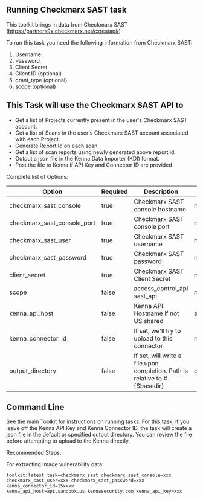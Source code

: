 ## Running Checkmarx SAST task

This toolkit brings in data from Checkmarx SAST (https://partners9x.checkmarx.net/cxrestapi/)

To run this task you need the following information from Checkmarx SAST:

1. Username
2. Password
3. Client Secret
4. Client ID (optional)
5. grant_type (optional)
6. scope (optional)

## This Task will use the Checkmarx SAST API to

- Get a list of Projects currently present in the user's Checkmarx SAST account.
- Get a list of Scans in the user's Checkmarx SAST account associated with each Project.
- Generate Report Id on each scan.
- Get a list of scan reports using newly generated above report id.
- Output a json file in the Kenna Data Importer (KDI) format.
- Post the file to Kenna if API Key and Connector ID are provided


Complete list of Options:

| Option | Required | Description | default |
| --- | --- | --- | --- |
| checkmarx_sast_console | true | Checkmarx SAST console hostname | n/a |
| checkmarx_sast_console_port | true | Checkmarx SAST console port | n/a |
| checkmarx_sast_user | true | Checkmarx SAST username | n/a |
| checkmarx_sast_password | true | Checkmarx SAST password | n/a |
| client_secret | true | Checkmarx SAST Client Secret | n/a |
| scope | false | access_control_api sast_api | n/a |
| kenna_api_host | false | Kenna API Hostname if not US shared | api.kennasecurity.com |
| kenna_connector_id | false | If set, we'll try to upload to this connector | n/a |
| output_directory | false | If set, will write a file upon completion. Path is relative to #{$basedir} | output/checkmarx_sast |

## Command Line

See the main Toolkit for instructions on running tasks. For this task, if you leave off the Kenna API Key and Kenna Connector ID, the task will create a json file in the default or specified output directory. You can review the file before attempting to upload to the Kenna directly.

Recommended Steps:

For extracting Image vulnerability data:

    toolkit:latest task=checkmarx_sast checkmarx_sast_console=xxx checkmarx_sast_user=xxx checkmarx_sast_password=xxx 
    kenna_connector_id=15xxxx kenna_api_host=api.sandbox.us.kennasecurity.com kenna_api_key=xxx
